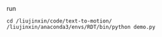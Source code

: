 run 

```
cd /liujinxin/code/text-to-motion/
/liujinxin/anaconda3/envs/RDT/bin/python demo.py 
```

